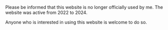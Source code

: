 Please be informed that this website is no longer officially used by me. The website was active from 2022 to 2024.

Anyone who is interested in using this website is welcome to do so.

